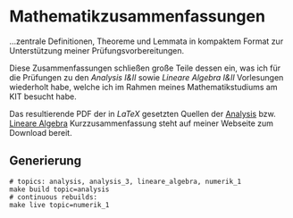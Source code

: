 # Mathematikzusammenfassungen

…zentrale Definitionen, Theoreme und Lemmata in kompaktem Format zur Unterstützung meiner Prüfungsvorbereitungen.

Diese Zusammenfassungen schließen große Teile dessen ein, was ich für die Prüfungen zu den _Analysis I&II_ sowie _Lineare Algebra I&II_ Vorlesungen wiederholt habe, welche ich im Rahmen meines Mathematikstudiums am KIT besucht habe.

Das resultierende PDF der in _LaTeX_ gesetzten Quellen der [Analysis](https://static.kummerlaender.eu/media/ana12_zusammenfassung.pdf) bzw. [Lineare Algebra](https://static.kummerlaender.eu/media/la12_zusammenfassung.pdf) Kurzzusammenfassung steht auf meiner Webseite zum Download bereit.

## Generierung

	# topics: analysis, analysis_3, lineare_algebra, numerik_1
	make build topic=analysis
	# continuous rebuilds:
	make live topic=numerik_1
